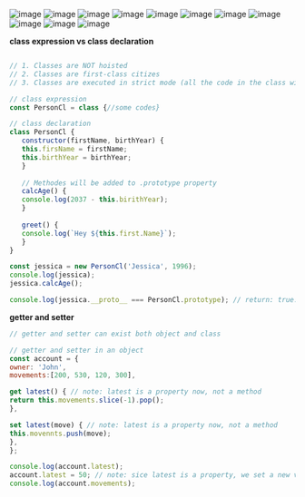 ![image](https://user-images.githubusercontent.com/77439221/189522087-ec1f3ced-6505-45ef-a410-b7da68bdd86c.png)
![image](https://user-images.githubusercontent.com/77439221/189522144-129d491e-6203-428a-b51f-109dae541cb0.png)
![image](https://user-images.githubusercontent.com/77439221/189522206-740b2497-3636-4026-9b8f-e34c7dfea9e5.png)
![image](https://user-images.githubusercontent.com/77439221/189522254-30497b64-f45a-4b36-9c70-43939f02dba3.png)
![image](https://user-images.githubusercontent.com/77439221/189522330-3c6d4117-8f95-4f30-b32a-4b2826546af5.png)
![image](https://user-images.githubusercontent.com/77439221/189522441-d0a5d0cb-c842-4679-bf2e-882dd041737b.png)
![image](https://user-images.githubusercontent.com/77439221/189522475-8f4439fa-b565-4cef-bb72-b7c5f320a768.png)
![image](https://user-images.githubusercontent.com/77439221/189522653-9a817731-c3e8-4116-a07e-895f6a25fcc1.png)
![image](https://user-images.githubusercontent.com/77439221/189522706-36fee5d1-7f35-454f-a7f6-a2800e53231a.png)
![image](https://user-images.githubusercontent.com/77439221/189525367-616d7c25-b145-4abe-80c9-47db7f7bb98a.png)
![image](https://user-images.githubusercontent.com/77439221/189525471-219a7709-40d1-4577-87c1-754bdfd2d698.png)


**class expression vs class declaration**
````JavaScript

// 1. Classes are NOT hoisted
// 2. Classes are first-class citizes
// 3. Classes are executed in strict mode (all the code in the class will be executed in strict mode)

// class expression
const PersonCl = class {//some codes}

// class declaration
class PersonCl {
   constructor(firstName, birthYear) {
   this.firsName = firstName;
   this.birthYear = birthYear;
   }
   
   // Methodes will be added to .prototype property
   calcAge() {
   console.log(2037 - this.birithYear);
   }
   
   greet() {
   console.log(`Hey ${this.first.Name}`);
   }
}

const jessica = new PersonCl('Jessica', 1996);
console.log(jessica);
jessica.calcAge();

console.log(jessica.__proto__ === PersonCl.prototype); // return: true.

````
**getter and setter**
````JavaScript
// getter and setter can exist both object and class

// getter and setter in an object
const account = {
owner: 'John',
movements:[200, 530, 120, 300],

get latest() { // note: latest is a property now, not a method
return this.movements.slice(-1).pop();
},

set latest(move) { // note: latest is a property now, not a method
this.movennts.push(move);
}, 
};

console.log(account.latest);
account.latest = 50; // note: sice latest is a property, we set a new value to it like this, not: account.latest(50)
console.log(account.movements);


````
